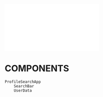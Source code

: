 ![clickMe-for-readme](./src/assets/design/Assignment.pdf)
# COMPONENTS

    ProfileSearchApp
        SearchBar
        UserData

